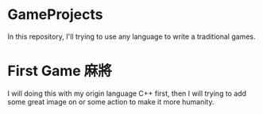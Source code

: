 # GameProjects
In this repository, I'll trying to use any language to write a traditional games.

# First Game 麻將

I will doing this with my origin language C++ first, then I will trying to add some great image on or some action to make it more humanity.
